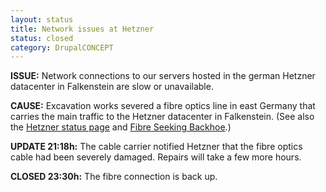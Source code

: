 ```yaml
---
layout: status
title: Network issues at Hetzner
status: closed
category: DrupalCONCEPT
---
```

<p><strong>ISSUE:</strong> Network connections to our servers hosted in the german Hetzner datacenter in Falkenstein are slow or unavailable.</p>
<p><strong>CAUSE:</strong> Excavation works severed a fibre optics line in east Germany that carries the main traffic to the Hetzner datacenter in Falkenstein. (See also the&nbsp;<a href="http://www.hetzner-status.de/en.html#98">Hetzner status page</a>&nbsp;and <a href="http://www.urbandictionary.com/define.php?term=Fiber%20Seeking%20Backhoe&amp;defid=5694118">Fibre Seeking Backhoe</a>.)</p>
<p><strong>UPDATE 21:18h:</strong> The cable carrier notified Hetzner that the fibre optics cable had been severely damaged. Repairs will take a few more hours.</p>
<p><strong>CLOSED 23:30h:</strong> The fibre connection is back up.</p>